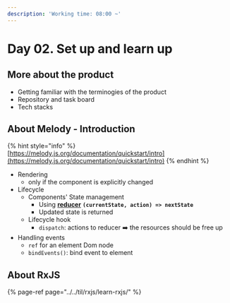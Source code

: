 ```yaml
---
description: 'Working time: 08:00 ~'
---
```


# Day 02. Set up and learn up

## More about the product

* Getting familiar with the terminogies of the product
* Repository and task board
* Tech stacks

## About Melody - Introduction

{% hint style="info" %}
[https://melody.js.org/documentation/quickstart/intro](https://melody.js.org/documentation/quickstart/intro)
{% endhint %}

* Rendering
  * only if the component is explicitly changed
* Lifecycle
  * Components' State management
    * Using [**reducer**](https://redux.js.org/basics/reducers/) **`(currentState, action) => nextState`**
    * Updated state is returned
  * Lifecycle hook
    * `dispatch`: actions to reducer ➡️ the resources should be free up
* Handling events
  * `ref` for an element Dom node
  * `bindEvents()`: bind event to element

## About RxJS

{% page-ref page="../../til/rxjs/learn-rxjs/" %}



